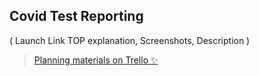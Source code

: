 ## Covid Test Reporting

( Launch Link
  TOP explanation, 
  Screenshots, 
  Description )


> [Planning materials on Trello ✨](https://trello.com/b/ofrxxDPK/covid-test-data-site)<br/>

